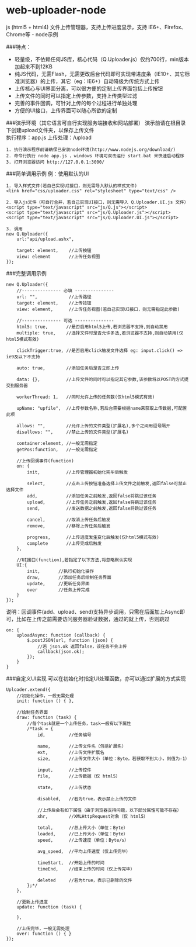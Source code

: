 web-uploader-node
=================

js (html5 + html4) 文件上传管理器，支持上传进度显示，支持 IE6+、Firefox、Chrome等 - node示例

###特点：
<ul>
	<li>轻量级，不依赖任何JS库，核心代码（Q.Uploader.js）仅约700行，min版本加起来不到12KB</li>
	<li>纯JS代码，无需Flash，无需更改后台代码即可实现带进度条（IE10+、其它标准浏览器）的上传，其它（eg：IE6+）自动降级为传统方式上传</li>
	<li>上传核心与UI界面分离，可以很方便的定制上传界面包括上传按钮</li>
	<li>上传文件的同时可以指定上传参数，支持上传类型过滤</li>
	<li>完善的事件回调，可针对上传的每个过程进行单独处理</li>
	<li>方便的UI接口，上传界面可以随心所欲的定制</li>
</ul>

###演示环境（其它语言可自行实现服务端接收和网站部署）
演示前请在根目录下创建upload文件夹，以保存上传文件<br>
执行程序：app.js   上传处理：/upload
```
1. 执行演示程序前请确保已安装node环境(http://www.nodejs.org/download/)
2. 命令行执行 node app.js ，windows 环境可双击运行 start.bat 来快速启动程序
3. 打开浏览器访问 http://127.0.0.1:3000/

```

###简单调用示例
例：使用默认的UI
```
1. 导入样式文件(若自己实现UI接口，则无需导入默认的样式文件)
<link href="css/uploader.css" rel="stylesheet" type="text/css" />

2. 导入js文件（可自行合并，若自己实现UI接口，则无需导入 Q.Uploader.UI.js 文件）
<script type="text/javascript" src="js/Q.js"></script>
<script type="text/javascript" src="js/Q.Uploader.js"></script>
<script type="text/javascript" src="js/Q.Uploader.UI.js"></script>

3. 调用
new Q.Uploader({
	url:"api/upload.ashx",

	target: element,    //上传按钮
	view: element       //上传任务视图
});
```

###完整调用示例
```
new Q.Uploader({
	//--------------- 必填 ---------------
	url: "",            //上传路径
	target: element,    //上传按钮
	view: element,      //上传任务视图(若自己实现UI接口，则无需指定此参数)

	//--------------- 可选 ---------------
	html5: true,       //是否启用html5上传,若浏览器不支持,则自动禁用
	multiple: true,    //选择文件时是否允许多选,若浏览器不支持,则自动禁用(仅html5模式有效)

    clickTrigger:true, //是否启用click触发文件选择 eg: input.click() => ie9及以下不支持

	auto: true,        //添加任务后是否立即上传

	data: {},          //上传文件的同时可以指定其它参数,该参数将以POST的方式提交到服务器

	workerThread: 1,   //同时允许上传的任务数(仅html5模式有效)

	upName: "upfile",  //上传参数名称,若后台需要根据name来获取上传数据,可配置此项

	allows: "",        //允许上传的文件类型(扩展名),多个之间用逗号隔开
	disallows: "",     //禁止上传的文件类型(扩展名)

	container:element, //一般无需指定
	getPos:function,   //一般无需指定

	//上传回调事件(function)
	on: {
		init,          //上传管理器初始化完毕后触发
    
		select,        //点击上传按钮准备选择上传文件之前触发,返回false可禁止选择文件
		add,           //添加任务之前触发,返回false将跳过该任务
		upload,        //上传任务之前触发,返回false将跳过该任务
		send,          //发送数据之前触发,返回false将跳过该任务
    
		cancel,        //取消上传任务后触发
		remove,        //移除上传任务后触发
    
		progress,      //上传进度发生变化后触发(仅html5模式有效)
		complete       //上传完成后触发
	},

	//UI接口(function),若指定了以下方法,将忽略默认实现
	UI:{
		init,       //执行初始化操作
		draw,       //添加任务后绘制任务界面
		update,     //更新任务界面  
		over        //任务上传完成
	}
});
```

说明：回调事件(add、upload、send)支持异步调用，只需在后面加上Async即可，比如在上传之前需要访问服务器验证数据，通过的就上传，否则跳过
```
on: {
	uploadAsync: function (callback) {
        $.postJSON(url, function (json) {
            //若 json.ok 返回false，该任务不会上传
            callback(json.ok);
        });
    }
}
```

###自定义UI实现
可以在初始化时指定UI处理函数，亦可以通过扩展的方式实现
```
Uploader.extend({
    //初始化操作，一般无需处理
    init: function () { },

    //绘制任务界面
    draw: function (task) {
        //每个task就是一个上传任务，task一般有以下属性
        /*task = {
            id,         //任务编号

            name,       //上传文件名（包括扩展名）
            ext,        //上传文件扩展名
            size,       //上传文件大小（单位：Byte，若获取不到大小，则值为-1）

            input,      //上传控件
            file,       //上传数据（仅 html5）

            state,      //上传状态

			disabled,   //若为true，表示禁止上传的文件

			//上传后会有如下属性（由于浏览器支持问题，以下部分属性可能不存在）
			xhr,        //XMLHttpRequest对象（仅 html5）

			total,      //总上传大小（单位：Byte）
			loaded,     //已上传大小（单位：Byte）
			speed,      //上传速度（单位：Byte/s）

			avg_speed,  //平均上传速度（仅上传完毕）

			timeStart,  //开始上传的时间
			timeEnd,    //结束上传的时间（仅上传完毕）

			deleted     //若为true，表示已删除的文件
        };*/
    },

    //更新上传进度
    update: function (task) {

    },

    //上传完毕，一般无需处理
    over: function () { }
});
```